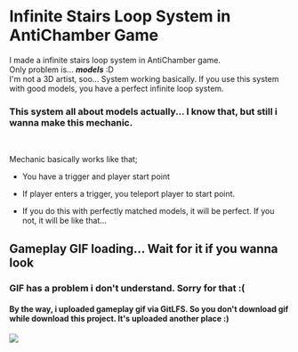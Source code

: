# Infinite Stairs Loop System in AntiChamber Game

I made a infinite stairs loop system in AntiChamber game.
<br>Only problem is... <b><i>models</i></b> :D
<br>I'm not a 3D artist, soo... System working basically. If you use this system with good models, you have a perfect infinite loop system.

<h3>This system all about models actually... I know that, but still i wanna make this mechanic.</h3>
<br>
<p>Mechanic basically works like that;</p>
<ul>
<li><p>You have a trigger and player start point</p></li>
<li><p>If player enters a trigger, you teleport player to start point.</p></li>
<li><p>If you do this with perfectly matched models, it will be perfect. If you not, it will be like that...</p></li>
</ul>

<h2>Gameplay GIF loading... Wait for it if you wanna look</h2>
<h3>GIF has a problem i don't understand. Sorry for that :(</h3>
<h4>By the way, i uploaded gameplay gif via GitLFS. So you don't download gif while download this project. It's uploaded another place :)</h4>

<img src="AntiChamberStairsLoop.gif" style="width=500 height=500"></img>
